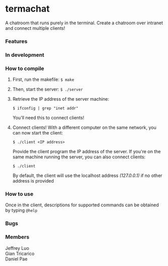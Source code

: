 # termachat
A chatroom that runs purely in the terminal. Create a chatroom over intranet and connect multiple clients!

### Features


### In development


### How to compile

1. First, run the makefile: ```$ make```
2. Then, start the server: ```$ ./server```
3. Retrieve the IP address of the server machine: 

    ```$ ifconfig | grep "inet addr"```

   You'll need this to connect clients!

4. Connect clients! With a different computer on the same network, you can now start the client: 

    ```$ ./client <IP address>```

   Provide the client program the IP address of the server. If you're on the same machine running the server, you can also connect clients: 

    ```$ ./client```

   By default, the client will use the localhost address *(127.0.0.1)* if no other address is provided
   
   
### How to use

Once in the client, descriptions for supported commands can be obtained by typing ```@help```


### Bugs



### Members
Jeffrey Luo<br>
Gian Tricarico<br>
Daniel Pae

